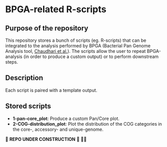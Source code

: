 # BPGA-related R-scripts

## Purpose of the repository
This repository stores a bunch of scripts (eg. R-scripts) that can be integrated to the analysis performed by BPGA (Bacterial Pan Genome Analysis tool, [Chaudhari et al.]( https://doi.org/10.1038/srep24373)). The scripts allow the user to repeat BPGA-analysis (in order to produce a custom output) or to perform downstream steps.

## Description
Each script is paired with a template output.

## Stored scripts
  - **1-pan-core_plot**: Produce a custom Pan/Core plot.
  - **2-COG-distribution_plot**: Plot the distribution of the COG categories in the core-, accessory- and unique-genome.
  
 :construction: **REPO UNDER CONSTRUCTION** :construction: :woman_technologist: 
  

